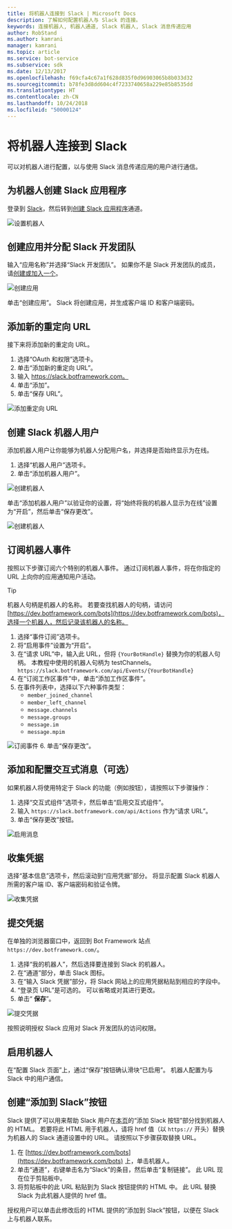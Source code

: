 ```yaml
---
title: 将机器人连接到 Slack | Microsoft Docs
description: 了解如何配置机器人与 Slack 的连接。
keywords: 连接机器人, 机器人通道, Slack 机器人, Slack 消息传递应用
author: RobStand
ms.author: kamrani
manager: kamrani
ms.topic: article
ms.service: bot-service
ms.subservice: sdk
ms.date: 12/13/2017
ms.openlocfilehash: f69cfa4c67a1f628d835f0d96903065b8b033d32
ms.sourcegitcommit: b78fe3d8dd604c4f7233740658a229e85b8535dd
ms.translationtype: HT
ms.contentlocale: zh-CN
ms.lasthandoff: 10/24/2018
ms.locfileid: "50000124"
---
```

# <a name="connect-a-bot-to-slack"></a>将机器人连接到 Slack

可以对机器人进行配置，以与使用 Slack 消息传递应用的用户进行通信。

## <a name="create-a-slack-application-for-your-bot"></a>为机器人创建 Slack 应用程序

登录到 [Slack](https://slack.com/signin)，然后转到[创建 Slack 应用程序](https://api.slack.com/apps)通道。

![设置机器人](~/media/channels/slack-NewApp.png)

## <a name="create-an-app-and-assign-a-development-slack-team"></a>创建应用并分配 Slack 开发团队

输入“应用名称”并选择“Slack 开发团队”。 如果你不是 Slack 开发团队的成员，请[创建或加入一个](https://slack.com/)。

![创建应用](~/media/channels/slack-CreateApp.png)

单击“创建应用”。 Slack 将创建应用，并生成客户端 ID 和客户端密码。

## <a name="add-a-new-redirect-url"></a>添加新的重定向 URL

接下来将添加新的重定向 URL。

1. 选择“OAuth 和权限”选项卡。
2. 单击“添加新的重定向 URL”。
3. 输入 https://slack.botframework.com。
4. 单击“添加”。
5. 单击“保存 URL”。

![添加重定向 URL](~/media/channels/slack-RedirectURL.png)

## <a name="create-a-slack-bot-user"></a>创建 Slack 机器人用户

添加机器人用户让你能够为机器人分配用户名，并选择是否始终显示为在线。

1. 选择“机器人用户”选项卡。
2. 单击“添加机器人用户”。

![创建机器人](~/media/channels/slack-CreateBot.png)

单击“添加机器人用户”以验证你的设置，将“始终将我的机器人显示为在线”设置为“开启”，然后单击“保存更改”。

![创建机器人](~/media/channels/slack-CreateApp-AddBotUser.png)

## <a name="subscribe-to-bot-events"></a>订阅机器人事件

按照以下步骤订阅六个特别的机器人事件。 通过订阅机器人事件，将在你指定的 URL 上向你的应用通知用户活动。

> [!TIP]
> 机器人句柄是机器人的名称。 若要查找机器人的句柄，请访问 [https://dev.botframework.com/bots](https://dev.botframework.com/bots)，选择一个机器人，然后记录该机器人的名称。

1. 选择“事件订阅”选项卡。
2. 将“启用事件”设置为“开启”。
3. 在“请求 URL”中，输入此 URL，但将 `{YourBotHandle}` 替换为你的机器人句柄。 本教程中使用的机器人句柄为 testChannels。
        `https://slack.botframework.com/api/Events/{YourBotHandle}`
4. 在“订阅工作区事件”中，单击“添加工作区事件”。
5. 在事件列表中，选择以下六种事件类型：
    * `member_joined_channel`
    * `member_left_channel`
    * `message.channels`
    * `message.groups`
    * `message.im`
    * `message.mpim`

![订阅事件](~/media/channels/slack-SubscribeEvents.png)
6. 单击“保存更改”。

## <a name="add-and-configure-interactive-messages-optional"></a>添加和配置交互式消息（可选）

如果机器人将使用特定于 Slack 的功能（例如按钮），请按照以下步骤操作：

1. 选择“交互式组件”选项卡，然后单击“启用交互式组件”。
2. 输入 `https://slack.botframework.com/api/Actions` 作为“请求 URL”。
3. 单击“保存更改”按钮。

![启用消息](~/media/channels/slack-MessageURL.png)

## <a name="gather-credentials"></a>收集凭据

选择“基本信息”选项卡，然后滚动到“应用凭据”部分。
将显示配置 Slack 机器人所需的客户端 ID、客户端密码和验证令牌。

![收集凭据](~/media/channels/slack-AppCredentials.png)

## <a name="submit-credentials"></a>提交凭据

在单独的浏览器窗口中，返回到 Bot Framework 站点 `https://dev.botframework.com/`。

1. 选择“我的机器人”，然后选择要连接到 Slack 的机器人。
2. 在“通道”部分，单击 Slack 图标。
3. 在“输入 Slack 凭据”部分，将 Slack 网站上的应用凭据粘贴到相应的字段中。
4. “登录页 URL”是可选的。 可以省略或对其进行更改。
5. 单击“ **保存**”。

![提交凭据](~/media/channels/slack-SubmitCredentials.png)

按照说明授权 Slack 应用对 Slack 开发团队的访问权限。

## <a name="enable-the-bot"></a>启用机器人

在“配置 Slack 页面”上，通过“保存”按钮确认滑块“已启用”。
机器人配置为与 Slack 中的用户通信。

## <a name="create-an-add-to-slack-button"></a>创建“添加到 Slack”按钮

Slack 提供了可以用来帮助 Slack 用户在[本页](https://api.slack.com/docs/slack-button)的“添加 Slack 按钮”部分找到机器人的 HTML。
若要将此 HTML 用于机器人，请将 href 值（以 `https://` 开头）替换为机器人的 Slack 通道设置中的 URL。
请按照以下步骤获取替换 URL。

1. 在 [https://dev.botframework.com/bots](https://dev.botframework.com/bots) 上，单击机器人。
2. 单击“通道”，右键单击名为“Slack”的条目，然后单击“复制链接”。 此 URL 现在位于剪贴板中。
3. 将剪贴板中的此 URL 粘贴到为 Slack 按钮提供的 HTML 中。 此 URL 替换 Slack 为此机器人提供的 href 值。

授权用户可以单击此修改后的 HTML 提供的“添加到 Slack”按钮，以便在 Slack 上与机器人联系。
